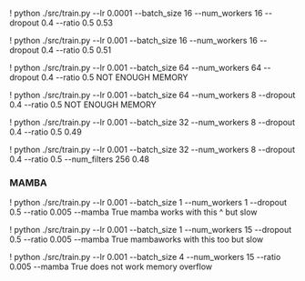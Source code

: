 ! python ./src/train.py --lr 0.0001 --batch_size 16 --num_workers 16 --dropout 0.4 --ratio 0.5
0.53

! python ./src/train.py --lr 0.001 --batch_size 16 --num_workers 16 --dropout 0.4 --ratio 0.5
0.51

! python ./src/train.py --lr 0.001 --batch_size 64 --num_workers 64 --dropout 0.4 --ratio 0.5
NOT ENOUGH MEMORY

! python ./src/train.py --lr 0.001 --batch_size 64 --num_workers 8 --dropout 0.4 --ratio 0.5
NOT ENOUGH MEMORY

! python ./src/train.py --lr 0.001 --batch_size 32 --num_workers 8 --dropout 0.4 --ratio 0.5
0.49

! python ./src/train.py --lr 0.001 --batch_size 32 --num_workers 8 --dropout 0.4 --ratio 0.5 --num_filters 256
0.48


### MAMBA
! python ./src/train.py --lr 0.001 --batch_size 1 --num_workers 1 --dropout 0.5 --ratio 0.005 --mamba True
mamba works with this ^ but slow

! python ./src/train.py --lr 0.001 --batch_size 1 --num_workers 15 --dropout 0.5 --ratio 0.005 --mamba True
mambaworks with this too but slow

! python ./src/train.py --lr 0.001 --batch_size 4 --num_workers 15 --ratio 0.005 --mamba True
does not work memory overflow
